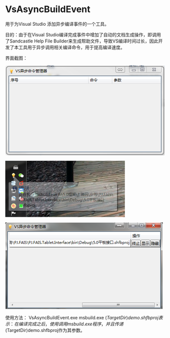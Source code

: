 # VsAsyncBuildEvent
用于为Visual Studio 添加异步编译事件的一个工具。

目的：由于在Visual Studio编译完成事件中增加了自动的文档生成操作，即调用了Sandcastle Help File Builder来生成帮助文件，导致VS编译时间过长，因此开发了本工具用于异步调用相关编译命令，用于提高编译速度。

界面截图：

![](https://github.com/cxwl3sxl/VsAsyncBuildEvent/blob/master/%E6%8D%95%E8%8E%B7.PNG)

![](https://github.com/cxwl3sxl/VsAsyncBuildEvent/blob/master/1.PNG)

![](https://github.com/cxwl3sxl/VsAsyncBuildEvent/blob/master/2.PNG)

使用方法：
VsAsyncBuildEvent.exe msbuild.exe $(TargetDir)demo.shfbproj
表示：在编译完成之后，使用调用msbuild.exe程序，并且传递$(TargetDir)demo.shfbproj作为其参数。

